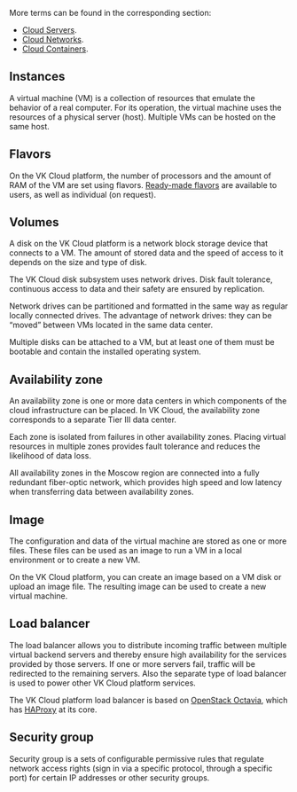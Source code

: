 <info>

More terms can be found in the corresponding section:

- [Cloud Servers](/en/computing/iaas/concepts/about).
- [Cloud Networks](/en/networks/vnet/concepts).
- [Cloud Containers](/en/kubernetes/k8s/k8s-reference).

</info>

## Instances

A virtual machine (VM) is a collection of resources that emulate the behavior of a real computer. For its operation, the virtual machine uses the resources of a physical server (host). Multiple VMs can be hosted on the same host.

## Flavors

On the VK Cloud platform, the number of processors and the amount of RAM of the VM are set using flavors. [Ready-made flavors](/en/computing/iaas/concepts/about) are available to users, as well as individual (on request).

## Volumes

A disk on the VK Cloud platform is a network block storage device that connects to a VM. The amount of stored data and the speed of access to it depends on the size and type of disk.

The VK Cloud disk subsystem uses network drives. Disk fault tolerance, continuous access to data and their safety are ensured by replication.

Network drives can be partitioned and formatted in the same way as regular locally connected drives. The advantage of network drives: they can be “moved” between VMs located in the same data center.

Multiple disks can be attached to a VM, but at least one of them must be bootable and contain the installed operating system.

## Availability zone

An availability zone is one or more data centers in which components of the cloud infrastructure can be placed. In VK Cloud, the availability zone corresponds to a separate Tier III data center.

Each zone is isolated from failures in other availability zones. Placing virtual resources in multiple zones provides fault tolerance and reduces the likelihood of data loss.

All availability zones in the Moscow region are connected into a fully redundant fiber-optic network, which provides high speed and low latency when transferring data between availability zones.

## Image

The configuration and data of the virtual machine are stored as one or more files. These files can be used as an image to run a VM in a local environment or to create a new VM.

On the VK Cloud platform, you can create an image based on a VM disk or upload an image file. The resulting image can be used to create a new virtual machine.

## Load balancer

The load balancer allows you to distribute incoming traffic between multiple virtual backend servers and thereby ensure high availability for the services provided by those servers. If one or more servers fail, traffic will be redirected to the remaining servers. Also the separate type of load balancer is used to power other VK Cloud platform services.

The VK Cloud platform load balancer is based on [OpenStack Octavia](https://docs.openstack.org/octavia/latest/), which has [HAProxy](http://www.haproxy.org/) at its core.

## Security group

Security group is a sets of configurable permissive rules that regulate network access rights (sign in via a specific protocol, through a specific port) for certain IP addresses or other security groups.

